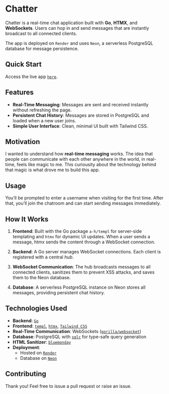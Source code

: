 # Chatter

Chatter is a real-time chat application built with **Go**, **HTMX**, and **WebSockets**. Users can hop in and send messages that are instantly broadcast to all connected clients.  

The app is deployed on `Render` and uses `Neon`, a serverless PostgreSQL database for message persistence.

## Quick Start
Access the live app [`here`](https://chat-app-wgpp.onrender.com).  

## Features
- **Real-Time Messaging**: Messages are sent and received instantly without refreshing the page.
- **Persistent Chat History**: Messages are stored in PostgreSQL and loaded when a new user joins.
- **Simple User Interface**: Clean, minimal UI built with Tailwind CSS.

## Motivation
I wanted to understand how **real-time messaging** works. The idea that people can communicate with each other anywhere in the world, in real-time, feels like magic to me. This curiousity about the technology behind that magic is what drove me to build this app.

## Usage
You’ll be prompted to enter a username when visiting for the first time. After that, you’ll join the chatroom and can start sending messages immediately.

## How It Works
1. **Frontend**:
   Built with the Go package `a-h/templ` for server-side templating and `htmx` for dynamic UI updates. When a user sends a message, htmx sends the content through a WebSocket connection.

2. **Backend**:
   A Go server manages WebSocket connections. Each client is registered with a central *hub*.

3. **WebSocket Communication**:
   The hub broadcasts messages to all connected clients, sanitizes them to prevent XSS attacks, and saves them to the Neon database.

4. **Database**:
   A serverless PostgreSQL instance on Neon stores all messages, providing persistent chat history.

## Technologies Used
- **Backend**: [`Go`](https://go.dev/)
- **Frontend**: [`templ`](https://github.com/a-h/templ), [`htmx`](https://htmx.org/), [`Tailwind CSS`](https://tailwindcss.com/)
- **Real-Time Communication**: WebSockets ([`gorilla/websocket`](https://github.com/gorilla/websocket))
- **Database**: PostgreSQL with [`sqlc`](https://sqlc.dev/) for type-safe query generation
- **HTML Sanitizer**: [`bluemonday`](https://github.com/microcosm-cc/bluemonday)
- **Deployment**:
  - Hosted on [`Render`](https://render.com/)
  - Database on [`Neon`](https://neon.com/)
 
## Contributing
Thank you! Feel free to issue a pull request or raise an issue.
